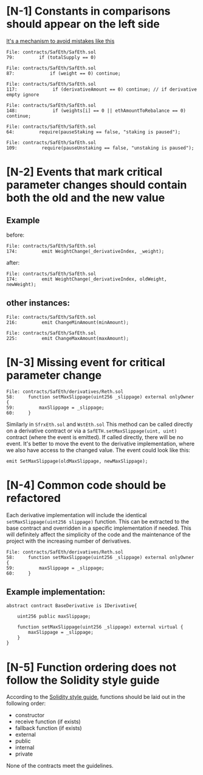 [N-1] Constants in comparisons should appear on the left side
===

[It's a mechanism to avoid mistakes like this](https://stackoverflow.com/a/370373)

```solidity
File: contracts/SafEth/SafEth.sol
79:         if (totalSupply == 0)
```
```solidity
File: contracts/SafEth/SafEth.sol
87:             if (weight == 0) continue;
```
```solidity
File: contracts/SafEth/SafEth.sol
117:             if (derivativeAmount == 0) continue; // if derivative empty ignore
```
```solidity
File: contracts/SafEth/SafEth.sol
148:             if (weights[i] == 0 || ethAmountToRebalance == 0) continue;
```
```solidity
File: contracts/SafEth/SafEth.sol
64:         require(pauseStaking == false, "staking is paused");
```
```solidity
File: contracts/SafEth/SafEth.sol
109:         require(pauseUnstaking == false, "unstaking is paused");
```
[N-2] Events that mark critical parameter changes should contain both the old and the new value
===
Example
---
before:
```solidity
File: contracts/SafEth/SafEth.sol
174:         emit WeightChange(_derivativeIndex, _weight);
```
after:
```solidity
File: contracts/SafEth/SafEth.sol
174:         emit WeightChange(_derivativeIndex, oldWeight, newWeight);
```
other instances:
----
```solidity
File: contracts/SafEth/SafEth.sol
216:         emit ChangeMinAmount(minAmount);
```
```solidity
File: contracts/SafEth/SafEth.sol
225:         emit ChangeMaxAmount(maxAmount);
```
[N-3] Missing event for critical parameter change
===
```solidity
File: contracts/SafEth/derivatives/Reth.sol
58:     function setMaxSlippage(uint256 _slippage) external onlyOwner {
59:         maxSlippage = _slippage;
60:     }
```
Similarly in `SfrxEth.sol` and `WstEth.sol`
This method can be called directly on a derivative contract or via a `SafETH.setMaxSlippage(uint, uint)` contract (where the event is emitted). 
If called directly, there will be no event. 
It's better to move the event to the derivative implementation, where we also have access to the changed value. 
The event could look like this:
```solidity
emit SetMaxSlippage(oldMaxSlippage, newMaxSlippage);
```
[N-4] Common code should be refactored
===
Each derivative implementation will include the identical `setMaxSlippage(uint256 slippage)` function. This can be extracted to the base contract and overridden in a specific implementation if needed. This will definitely affect the simplicity of the code and the maintenance of the project with the increasing number of derivatives.
```solidity
File: contracts/SafEth/derivatives/Reth.sol
58:     function setMaxSlippage(uint256 _slippage) external onlyOwner {
59:         maxSlippage = _slippage;
60:     }
```
Example implementation:
---
```solidity
abstract contract BaseDerivative is IDerivative{

    uint256 public maxSlippage;
    
    function setMaxSlippage(uint256 _slippage) external virtual {
        maxSlippage = _slippage;
    }
}
```
[N-5] Function ordering does not follow the Solidity style guide
===
According to the [Solidity style guide](https://docs.soliditylang.org/en/v0.8.13/style-guide.html#order-of-functions), functions should be laid out in the following order:

* constructor
* receive function (if exists)
* fallback function (if exists)
* external
* public
* internal
* private

None of the contracts meet the guidelines.